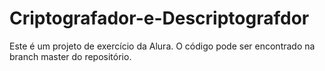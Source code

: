 # Criptografador-e-Descriptografdor

Este é um projeto de exercício da Alura. O código pode ser encontrado na branch master do repositório.
